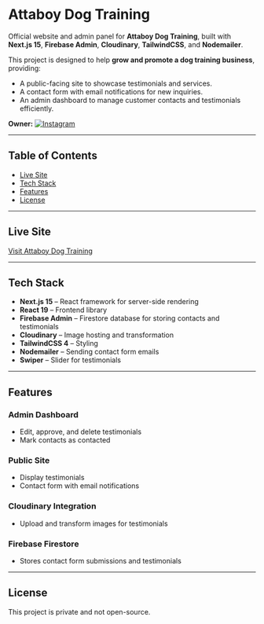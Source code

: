 # Attaboy Dog Training

Official website and admin panel for **Attaboy Dog Training**, built with **Next.js 15**, **Firebase Admin**, **Cloudinary**, **TailwindCSS**, and **Nodemailer**.

This project is designed to help **grow and promote a dog training business**, providing:

- A public-facing site to showcase testimonials and services.
- A contact form with email notifications for new inquiries.
- An admin dashboard to manage customer contacts and testimonials efficiently.

**Owner:** [![Instagram](https://upload.wikimedia.org/wikipedia/commons/a/a5/Instagram_icon.png)](https://www.instagram.com/attaboy_dogtraining/)

---

## Table of Contents

- [Live Site](#live-site)
- [Tech Stack](#tech-stack)
- [Features](#features)
- [License](#license)

---

## Live Site

[Visit Attaboy Dog Training](https://attaboy-dog-training.vercel.app/)

---

## Tech Stack

- **Next.js 15** – React framework for server-side rendering
- **React 19** – Frontend library
- **Firebase Admin** – Firestore database for storing contacts and testimonials
- **Cloudinary** – Image hosting and transformation
- **TailwindCSS 4** – Styling
- **Nodemailer** – Sending contact form emails
- **Swiper** – Slider for testimonials

---

## Features

### Admin Dashboard

- Edit, approve, and delete testimonials
- Mark contacts as contacted

### Public Site

- Display testimonials
- Contact form with email notifications

### Cloudinary Integration

- Upload and transform images for testimonials

### Firebase Firestore

- Stores contact form submissions and testimonials

---

## License

This project is private and not open-source.
